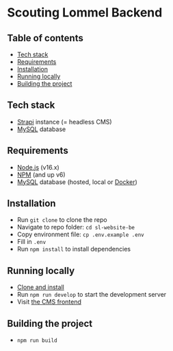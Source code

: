 # Scouting Lommel Backend

## Table of contents

- [Tech stack](#tech-stack)
- [Requirements](#requirements)
- [Installation](#installation)
- [Running locally](#running-locally)
- [Building the project](#building-the-project)

## Tech stack

- [Strapi](https://strapi.io) instance (= headless CMS)
- [MySQL](https://www.mysql.com) database

## Requirements

- [Node.js](https://nodejs.org) (v16.x)
- [NPM](https://npmjs.com) (and up v6)
- [MySQL](https://www.mysql.com) database (hosted, local or [Docker](https://www.docker.com/))

## Installation

- Run `git clone` to clone the repo
- Navigate to repo folder: `cd sl-website-be`
- Copy environment file: `cp .env.example .env`
- Fill in `.env`
- Run `npm install` to install dependencies

## Running locally

- [Clone and install](#installation)
- Run `npm run develop` to start the development server
- Visit [the CMS frontend](http://localhost:1337)

## Building the project

- `npm run build`

